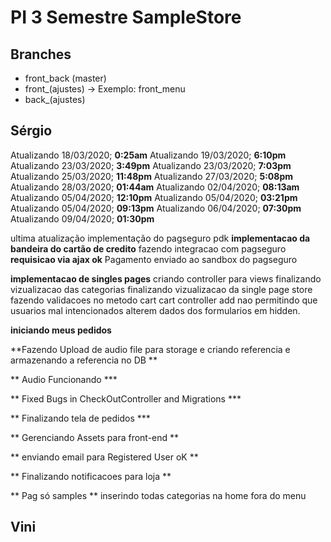 # PI 3 Semestre SampleStore

## Branches

- front_back (master)
- front_(ajustes) -> Exemplo: front_menu
- back_(ajustes)

## Sérgio

Atualizando 18/03/2020; **0:25am** 
Atualizando 19/03/2020; **6:10pm** 
Atualizando 23/03/2020; **3:49pm**
Atualizando 23/03/2020; **7:03pm**
Atualizando 25/03/2020; **11:48pm** 
Atualizando 27/03/2020; **5:08pm** 
Atualizando 28/03/2020; **01:44am** 
Atualizando 02/04/2020; **08:13am**
Atualizando 05/04/2020; **12:10pm**
Atualizando 05/04/2020; **03:21pm**
Atualizando 05/04/2020; **09:13pm**
Atualizando 06/04/2020; **07:30pm**
Atualizando 09/04/2020; **01:30pm**

ultima atualização implementação do pagseguro pdk
**implementacao da bandeira do cartão de credito**
fazendo integracao com pagseguro **requisicao via ajax ok**
Pagamento enviado ao sandbox do pagseguro 

**implementacao de singles pages**
criando controller para views
finalizando vizualizacao das categorias 
finalizando vizualizacao da single page store
fazendo validacoes no metodo cart cart controller add
nao permitindo que usuarios mal intencionados alterem dados 
dos formularios em hidden.

**iniciando meus pedidos**

**Fazendo Upload de audio file para storage e criando referencia e armazenando a referencia no DB **

** Audio Funcionando ***

** Fixed Bugs in CheckOutController and Migrations ***

** Finalizando tela de pedidos ***

** Gerenciando Assets para front-end **

** enviando email para Registered User oK **

** Finalizando notificacoes para loja **

** Pag só samples **
inserindo todas categorias na home fora do menu 


## Vini





